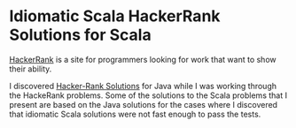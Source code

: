 # Idiomatic Scala HackerRank Solutions for Scala

[HackerRank](https://hackerrank.com) is a site for programmers looking for work that want to show their ability.

I discovered [Hacker-Rank Solutions](https://github.com/rshaghoulian/HackerRank_solutions) for Java while I was working through the HackeRank problems. Some of the solutions to the Scala problems that I present are based on the Java solutions for the cases where I discovered that idiomatic Scala solutions were not fast enough to pass the tests.
